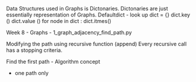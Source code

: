 Data Structures used in Graphs is Dictonaries.
Dictonaries are just essentially representation of Graphs.
Defaultdict - look up
dict = {}
dict.key ()
dict.value ()
for node in dict : dict.itmes()

Week 8 - Graphs - 1_graph_adjacency_find_path.py

Modifying the path using recursive function (append)
Every recursive call has a stopping criteria.

Find the first path - Algorithm concept
- one path only 